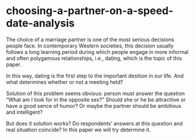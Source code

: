 # choosing-a-partner-on-a-speed-date-analysis
The choice of a marriage partner is one of the most serious decisions people face. In contemporary Western societies, this decision usually follows a long learning period during which people engage in more informal and often polygamous relationships, i.e., dating, which is the topic of this paper.

In this way, dating is the first step to the important desition in our life. And what determines whether or not a meeting held?

Solution of this problem seems obvious: person must answer the question “What am I look for in the opposite sex?” Should she or he be attractiive or have a good sence of humor? Or maybe the partner should be ambitious and intelligent?

But does it solution works? Do respondents’ answers at this question and real situation coincide? In this paper we will try determine it.
